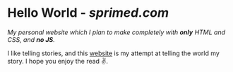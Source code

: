 # Hello World - *sprimed.com*
*My personal website which I plan to make completely with **only** HTML and CSS,
and **no JS**.*

I like telling stories, and this [website](https://sprimed.com) is my attempt 
at telling the world my story. I hope you enjoy the read :v:.
